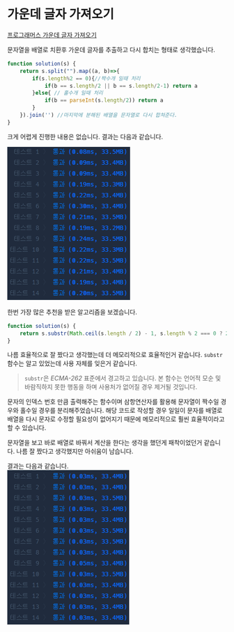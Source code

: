 # 가운데 글자 가져오기
[프로그래머스 가운데 글자 가져오기](https://school.programmers.co.kr/learn/courses/30/lessons/12903)  

문자열을 배열로 치환후 가운데 글자를 추출하고 다시 합치는 형태로 생각했습니다.  

```js
function solution(s) {
    return s.split("").map((a, b)=>{
        if(s.length%2 == 0){//짝수개 일때 처리
            if(b == s.length/2 || b == s.length/2-1) return a
        }else{ // 홀수개 일때 처리
            if(b == parseInt(s.length/2)) return a
        }
    }).join('') //마지막에 분해된 배열을 문자열로 다시 합쳐준다.
}
```  

크게 어렵게 진행한 내용은 없습니다. 결과는 다음과 같습니다.  

![가운데_글자_가져오기](/img/%EA%B0%80%EC%9A%B4%EB%8D%B0%20%EA%B8%80%EC%9E%90%20%EA%B0%80%EC%A0%B8%EC%98%A4%EA%B8%B0.png)  

한번 가장 많은 추천을 받은 알고리즘을 보겠습니다.  

```js
function solution(s) {
    return s.substr(Math.ceil(s.length / 2) - 1, s.length % 2 === 0 ? 2 : 1);
}
```  
나름 효율적으로 잘 짰다고 생각했는데 더 메모리적으로 효율적인거 같습니다. `substr`함수는 알고 있었는데 사용 자체를 잊은거 같습니다.  

> `substr`은 *ECMA-262* 표준에서 경고하고 있습니다. 본 함수는 언어적 모순 및 바람직하지 못한 행동을 하며 사용처가 없어질 경우 제거될 것입니다.  

문자의 인덱스 번호 만큼 출력해주는 함수이며 삼항연산자를 활용해 문자열이 짝수일 경우와 홀수일 경우를 분리해주었습니다. 해당 코드로 작성할 경우 일일이 문자를 배열로 배열을 다시 문자로 수정할 필요성이 없어지기 때문에 메모리적으로 훨씬 효율적이라고 할 수 있습니다.  

문자열을 보고 바로 배열로 바꿔서 계산을 한다는 생각을 했던게 패착이었던거 같습니다. 나름 잘 짰다고 생각했지만 아쉬움이 남습니다.  

결과는 다음과 같습니다.  
![가운데_글자_가져오기_최적화](/img//%EA%B0%80%EC%9A%B4%EB%8D%B0%20%EA%B8%80%EC%9E%90%20%EA%B0%80%EC%A0%B8%EC%98%A4%EA%B8%B0%20%EC%B5%9C%EC%A0%81%ED%99%94.png)  

